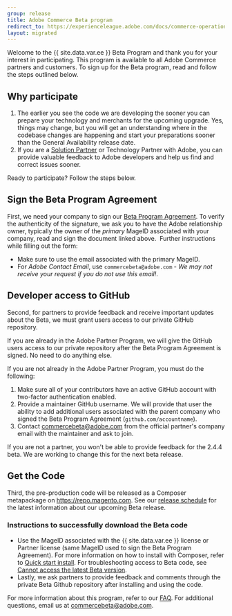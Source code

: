 ```yaml
---
group: release
title: Adobe Commerce Beta program
redirect_to: https://experienceleague.adobe.com/docs/commerce-operations/release/beta-program.html
layout: migrated
---
```


Welcome to the {{ site.data.var.ee }} Beta Program and thank you for your interest in participating.
This program is available to all Adobe Commerce partners and customers.
To sign up for the Beta program, read and follow the steps outlined below.

## Why participate

1. The earlier you see the code we are developing the sooner you can prepare your technology and merchants for the upcoming upgrade.
   Yes, things may change, but you will get an understanding where in the codebase changes are happening and start your preparations sooner than the General Availability release date.
1. If you are a [Solution Partner][] or Technology Partner with Adobe, you can provide valuable feedback to Adobe developers and help us find and correct issues sooner.

Ready to participate? Follow the steps below.

## Sign the Beta Program Agreement

First, we need your company to sign our [Beta Program Agreement][].
To verify the authenticity of the signature, we ask you to have the Adobe relationship owner, typically the owner of the _primary_ MageID associated with your company, read and sign the document linked above.
​
Further instructions while filling out the form:

-  Make sure to use the email associated with the primary MageID.
-  For _Adobe Contact Email_, use `commercebeta@adobe.com` - _We may not receive your request if you do not use this email!_.

## Developer access to GitHub

Second, for partners to provide feedback and receive important updates about the Beta, we must grant users access to our private GitHub repository.

If you are already in the Adobe Partner Program, we will give the GitHub users access to our private repository after the Beta Program Agreement is signed.
No need to do anything else.

If you are not already in the Adobe Partner Program, you must do the following:

1. Make sure all of your contributors have an active GitHub account with two-factor authentication enabled.
1. Provide a maintainer GitHub username. We will provide that user the ability to add additional users associated with the parent company who signed the Beta Program Agreement (`github.com/accountname`).
1. Contact <commercebeta@adobe.com> from the official partner's company email with the maintainer and ask to join.

If you are not a partner, you won't be able to provide feedback for the 2.4.4 beta. We are working to change this for the next beta release.

## Get the Code

Third, the pre-production code will be released as a Composer metapackage on <https://repo.magento.com>.
See our [release schedule][] for the latest information about our upcoming Beta release.

### Instructions to successfully download the Beta code

-  Use the MageID associated with the {{ site.data.var.ee }} license or Partner license (same MageID used to sign the Beta Program Agreement).
   For more information on how to install with Composer, refer to [Quick start install][].
   For troubleshooting access to Beta code, see [Cannot access the latest Beta version][].
-  Lastly, we ask partners to provide feedback and comments through the private Beta Github repository after installing and using the code.

For more information about this program, refer to our [FAQ][].
For additional questions, email us at <commercebeta@adobe.com>.

<!-- Link definitions -->
[Beta Program Agreement]: https://experiencecloudpanel.adobe.com/c/r/mbeta
[Cannot access the latest Beta version]: https://support.magento.com/hc/en-us/articles/360048169471
[FAQ]: https://fieldreadiness-adobe.highspot.com/items/5e5e6b8fc714332f32a7cd96?lfrm=rhp.0
[Quick start install]: {{site.baseurl}}{{site.gdeurl}}/install-gde/composer.html
[release schedule]: {{site.baseurl}}/release/
[Solution Partner]: {{site.baseurl}}/community/contribution-programs.html
